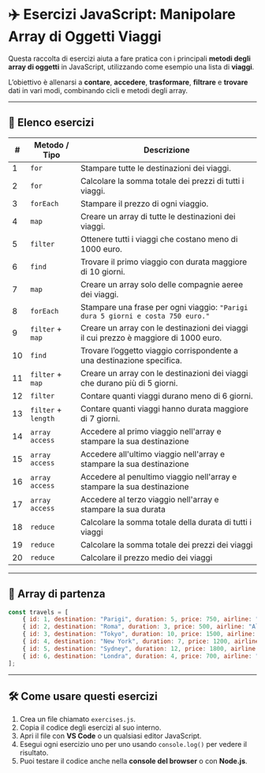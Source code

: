 # ✈️ Esercizi JavaScript: Manipolare Array di Oggetti Viaggi

Questa raccolta di esercizi aiuta a fare pratica con i principali **metodi degli array di oggetti** in JavaScript, utilizzando come esempio una lista di **viaggi**.

L’obiettivo è allenarsi a **contare**, **accedere**, **trasformare**, **filtrare** e **trovare** dati in vari modi, combinando cicli e metodi degli array.

---

## 📝 **Elenco esercizi**

| #  | Metodo / Tipo               | Descrizione                                                                 |
|----|-----------------------------|-----------------------------------------------------------------------------|
| 1  | `for`                       | Stampare tutte le destinazioni dei viaggi.                                  |
| 2  | `for`                       | Calcolare la somma totale dei prezzi di tutti i viaggi.                      |
| 3  | `forEach`                   | Stampare il prezzo di ogni viaggio.                                         |
| 4  | `map`                       | Creare un array di tutte le destinazioni dei viaggi.                        |
| 5  | `filter`                    | Ottenere tutti i viaggi che costano meno di 1000 euro.                      |
| 6  | `find`                      | Trovare il primo viaggio con durata maggiore di 10 giorni.                  |
| 7  | `map`                       | Creare un array solo delle compagnie aeree dei viaggi.                      |
| 8  | `forEach`                   | Stampare una frase per ogni viaggio: `"Parigi dura 5 giorni e costa 750 euro."` |
| 9  | `filter` + `map`            | Creare un array con le destinazioni dei viaggi il cui prezzo è maggiore di 1000 euro. |
| 10 | `find`                      | Trovare l’oggetto viaggio corrispondente a una destinazione specifica.      |
| 11 | `filter` + `map`            | Creare un array con le destinazioni dei viaggi che durano più di 5 giorni. |
| 12 | `filter`                    | Contare quanti viaggi durano meno di 6 giorni.                              |
| 13 | `filter` + `length`                   | Contare quanti viaggi hanno durata maggiore di 7 giorni.                    |
| 14 | `array access`              | Accedere al primo viaggio nell'array e stampare la sua destinazione         |
| 15 | `array access`              | Accedere all'ultimo viaggio nell'array e stampare la sua destinazione      |
| 16 | `array access`              | Accedere al penultimo viaggio nell'array e stampare la sua destinazione    |
| 17 | `array access`              | Accedere al terzo viaggio nell'array e stampare la sua durata              |
| 18 | `reduce`                    | Calcolare la somma totale della durata di tutti i viaggi                    |
| 19 | `reduce`                    | Calcolare la somma totale dei prezzi dei viaggi                             |
| 20 | `reduce`                    | Calcolare il prezzo medio dei viaggi                                        |

---

## 🔹 **Array di partenza**

```javascript
const travels = [
    { id: 1, destination: "Parigi", duration: 5, price: 750, airline: "Air France" },
    { id: 2, destination: "Roma", duration: 3, price: 500, airline: "Alitalia" },
    { id: 3, destination: "Tokyo", duration: 10, price: 1500, airline: "Japan Airlines" },
    { id: 4, destination: "New York", duration: 7, price: 1200, airline: "Delta" },
    { id: 5, destination: "Sydney", duration: 12, price: 1800, airline: "Qantas" },
    { id: 6, destination: "Londra", duration: 4, price: 700, airline: "British Airways" },
];

```

---

## 🛠️ Come usare questi esercizi

1. Crea un file chiamato `exercises.js`.  
2. Copia il codice degli esercizi al suo interno.  
3. Apri il file con **VS Code** o un qualsiasi editor JavaScript.  
4. Esegui ogni esercizio uno per uno usando `console.log()` per vedere il risultato.  
5. Puoi testare il codice anche nella **console del browser** o con **Node.js**.